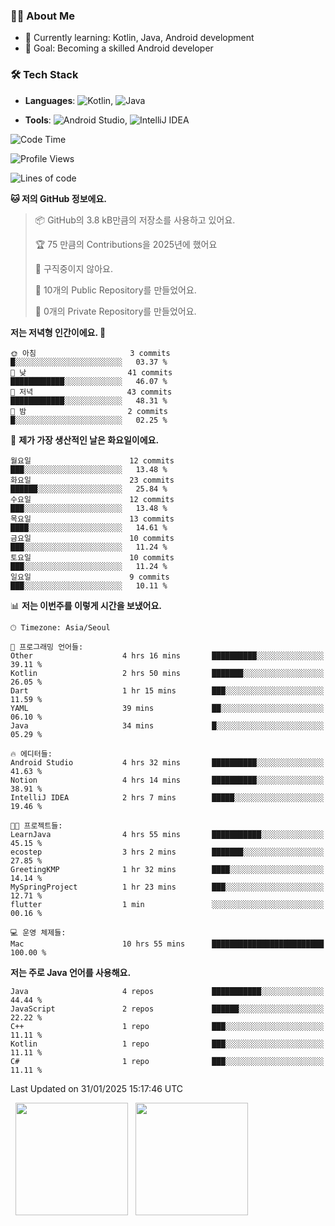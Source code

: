 ### 👨‍💻 About Me
- 🌱 Currently learning: Kotlin, Java, Android development
- 🎯 Goal: Becoming a skilled Android developer

### 🛠 Tech Stack
- **Languages**: ![Kotlin](https://img.shields.io/badge/Kotlin-0095D5?style=flat-square&logo=kotlin&logoColor=white), 
![Java](https://img.shields.io/badge/Java-007396?style=flat-square&logo=coffeescript&logoColor=white)

- **Tools**:
![Android Studio](https://img.shields.io/badge/Android%20Studio-3DDC84?style=flat-square&logo=android-studio&logoColor=white), 
![IntelliJ IDEA](https://img.shields.io/badge/IntelliJ%20IDEA-000000?style=flat-square&logo=intellij-idea&logoColor=white)

<!--START_SECTION:waka-->
![Code Time](http://img.shields.io/badge/Code%20Time-18%20hrs%2045%20mins-blue)

![Profile Views](http://img.shields.io/badge/Profile%20Views-167-blue)

![Lines of code](https://img.shields.io/badge/%EC%A0%80%EB%8A%94%20%EC%97%AC%ED%83%9C%EA%B9%8C%EC%A7%80%20-54.8%20thousand%20%EC%A4%84%EC%9D%98%20%EC%BD%94%EB%93%9C%EB%A5%BC%20%EC%9E%91%EC%84%B1%ED%96%88%EC%96%B4%EC%9A%94.-blue)

**🐱 저의 GitHub 정보에요.** 

> 📦 GitHub의 3.8 kB만큼의 저장소를 사용하고 있어요. 
 > 
> 🏆 75 만큼의 Contributions을 2025년에 했어요
 > 
> 🚫 구직중이지 않아요.
 > 
> 📜 10개의 Public Repository를 만들었어요. 
 > 
> 🔑 0개의 Private Repository를 만들었어요. 
 > 
**저는 저녁형 인간이에요. 🦉** 

```text
🌞 아침                     3 commits           █░░░░░░░░░░░░░░░░░░░░░░░░   03.37 % 
🌆 낮　                     41 commits          ████████████░░░░░░░░░░░░░   46.07 % 
🌃 저녁                     43 commits          ████████████░░░░░░░░░░░░░   48.31 % 
🌙 밤　                     2 commits           █░░░░░░░░░░░░░░░░░░░░░░░░   02.25 % 
```
📅 **제가 가장 생산적인 날은 화요일이에요.** 

```text
월요일                      12 commits          ███░░░░░░░░░░░░░░░░░░░░░░   13.48 % 
화요일                      23 commits          ██████░░░░░░░░░░░░░░░░░░░   25.84 % 
수요일                      12 commits          ███░░░░░░░░░░░░░░░░░░░░░░   13.48 % 
목요일                      13 commits          ████░░░░░░░░░░░░░░░░░░░░░   14.61 % 
금요일                      10 commits          ███░░░░░░░░░░░░░░░░░░░░░░   11.24 % 
토요일                      10 commits          ███░░░░░░░░░░░░░░░░░░░░░░   11.24 % 
일요일                      9 commits           ███░░░░░░░░░░░░░░░░░░░░░░   10.11 % 
```


📊 **저는 이번주를 이렇게 시간을 보냈어요.** 

```text
🕑︎ Timezone: Asia/Seoul

💬 프로그래밍 언어들: 
Other                    4 hrs 16 mins       ██████████░░░░░░░░░░░░░░░   39.11 % 
Kotlin                   2 hrs 50 mins       ███████░░░░░░░░░░░░░░░░░░   26.05 % 
Dart                     1 hr 15 mins        ███░░░░░░░░░░░░░░░░░░░░░░   11.59 % 
YAML                     39 mins             ██░░░░░░░░░░░░░░░░░░░░░░░   06.10 % 
Java                     34 mins             █░░░░░░░░░░░░░░░░░░░░░░░░   05.29 % 

🔥 에디터들: 
Android Studio           4 hrs 32 mins       ██████████░░░░░░░░░░░░░░░   41.63 % 
Notion                   4 hrs 14 mins       ██████████░░░░░░░░░░░░░░░   38.91 % 
IntelliJ IDEA            2 hrs 7 mins        █████░░░░░░░░░░░░░░░░░░░░   19.46 % 

🐱‍💻 프로젝트들: 
LearnJava                4 hrs 55 mins       ███████████░░░░░░░░░░░░░░   45.15 % 
ecostep                  3 hrs 2 mins        ███████░░░░░░░░░░░░░░░░░░   27.85 % 
GreetingKMP              1 hr 32 mins        ████░░░░░░░░░░░░░░░░░░░░░   14.14 % 
MySpringProject          1 hr 23 mins        ███░░░░░░░░░░░░░░░░░░░░░░   12.71 % 
flutter                  1 min               ░░░░░░░░░░░░░░░░░░░░░░░░░   00.16 % 

💻 운영 체제들: 
Mac                      10 hrs 55 mins      █████████████████████████   100.00 % 
```

**저는 주로 Java 언어를 사용해요.** 

```text
Java                     4 repos             ███████████░░░░░░░░░░░░░░   44.44 % 
JavaScript               2 repos             ██████░░░░░░░░░░░░░░░░░░░   22.22 % 
C++                      1 repo              ███░░░░░░░░░░░░░░░░░░░░░░   11.11 % 
Kotlin                   1 repo              ███░░░░░░░░░░░░░░░░░░░░░░   11.11 % 
C#                       1 repo              ███░░░░░░░░░░░░░░░░░░░░░░   11.11 % 
```




 Last Updated on 31/01/2025 15:17:46 UTC
<!--END_SECTION:waka-->

<p>
  <img height="180em" src="https://github-readme-stats.vercel.app/api?username=JongHyun070105&show_icons=true&include_all_commits=true&bg_color=0d1117&title_color=ffffff&text_color=c9d1d9&icon_color=79ff97">
  <img height="180em" src="https://github-readme-stats.vercel.app/api/top-langs/?username=JongHyun070105&layout=compact&langs_count=4&bg_color=0d1117&title_color=ffffff&text_color=c9d1d9&hide=php&hide_repo=EcoStep,mimir,git-session">
</p>
